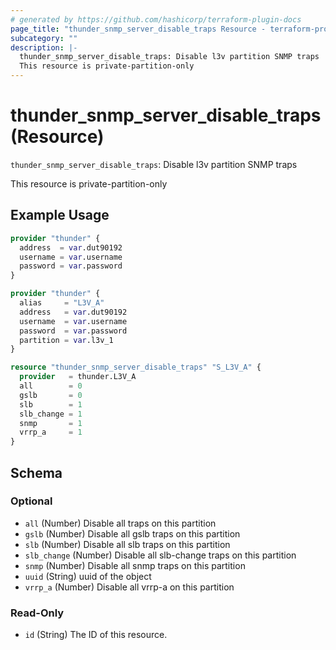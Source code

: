 ```yaml
---
# generated by https://github.com/hashicorp/terraform-plugin-docs
page_title: "thunder_snmp_server_disable_traps Resource - terraform-provider-thunder"
subcategory: ""
description: |-
  thunder_snmp_server_disable_traps: Disable l3v partition SNMP traps
  This resource is private-partition-only
---
```


# thunder_snmp_server_disable_traps (Resource)

`thunder_snmp_server_disable_traps`: Disable l3v partition SNMP traps

This resource is private-partition-only

## Example Usage

```terraform
provider "thunder" {
  address  = var.dut90192
  username = var.username
  password = var.password
}

provider "thunder" {
  alias     = "L3V_A"
  address   = var.dut90192
  username  = var.username
  password  = var.password
  partition = var.l3v_1
}

resource "thunder_snmp_server_disable_traps" "S_L3V_A" {
  provider   = thunder.L3V_A
  all        = 0
  gslb       = 0
  slb        = 1
  slb_change = 1
  snmp       = 1
  vrrp_a     = 1
}
```

<!-- schema generated by tfplugindocs -->
## Schema

### Optional

- `all` (Number) Disable all traps on this partition
- `gslb` (Number) Disable all gslb traps on this partition
- `slb` (Number) Disable all slb traps on this partition
- `slb_change` (Number) Disable all slb-change traps on this partition
- `snmp` (Number) Disable all snmp traps on this partition
- `uuid` (String) uuid of the object
- `vrrp_a` (Number) Disable all vrrp-a on this partition

### Read-Only

- `id` (String) The ID of this resource.



